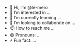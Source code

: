 - 👋 Hi, I’m @te-mero
- 👀 I’m interested in ...
- 🌱 I’m currently learning ...
- 💞️ I’m looking to collaborate on ...
- 📫 How to reach me ...
- 😄 Pronouns: ...
- ⚡ Fun fact: ...

<!---
te-mero/te-mero is a ✨ special ✨ repository because its `README.md` (this file) appears on your GitHub profile.
You can click the Preview link to take a look at your changes.
--->
